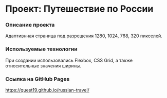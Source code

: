 # Проект: Путешествие по России

### Описание проекта

Адаптивнная страница под разрешения 1280, 1024, 768, 320 пикселей. 

### Используемые технологии

При создании использовались Flexbox, CSS Grid, а также относительные значения ширины.

### Cсылка на GitHub Pages

https://quest19.github.io/russian-travel/
